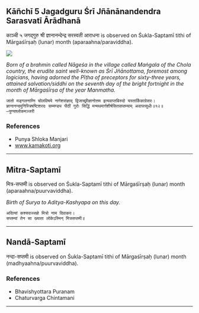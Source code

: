 ## Kāñchī 5 Jagadguru Śrī Jñānānandendra Sarasvatī Ārādhanā
काञ्ची ५ जगद्गुरु श्री ज्ञानानन्देन्द्र सरस्वती आराधना is observed on Śukla-Saptamī tithi of Mārgaśīrṣaḥ (lunar) month (aparaahna/paraviddha).

![](https://github.com/sanskrit-coders/adyatithi/blob/master/images/kanchi-jagadgurus/jagadguru-05.jpg)

_Born of a brahmin called Nāgeśa in the village called Maṅgala of the Chola country, the erudite saint well-known as Śrī Jñānottama, foremost among logicians, having adorned the Pīṭha of preceptors for sixty-three years, attained salvation/siddhi on the seventh day of the bright fortnight in the month of Mārgaśīrṣa of the year Manmatha._

```
जातो मङ्गलनाम्नि चोलविषये नागेशसंज्ञाद् द्विजाच्छ्रीज्ञानोत्तम इत्यवाप्तबिरुदो यस्तार्किकाग्रेसरः।
ज्ञानानन्दमुनिस्त्रिषष्टिशरदः सम्मण्ड्य पीठीं गुरोः सिद्धिं मन्मथमार्गशीर्षसितसप्तम्याम् अवापत्सुधीः॥१२॥
—पुण्यश्लोकमञ्जरी
```
### References
* Punya Shloka Manjari
* www.kamakoti.org


---
## Mitra-Saptamī
मित्र-सप्तमी is observed on Śukla-Saptamī tithi of Mārgaśīrṣaḥ (lunar) month (aparaahna/puurvaviddha).

_Birth of Surya to Aditya-Kashyapa on this day._

```
अदित्यां कश्यपाज्जज्ञे मित्रो नाम दिवाकरः।
सप्तम्यां तेन सा ख्याता लोकेऽस्मिन् मित्रसप्तमी॥
```

---
## Nandā-Saptamī
नन्दा-सप्तमी is observed on Śukla-Saptamī tithi of Mārgaśīrṣaḥ (lunar) month (madhyaahna/puurvaviddha).


### References
* Bhavishyottara Puranam
* Chaturvarga Chintamani


---
